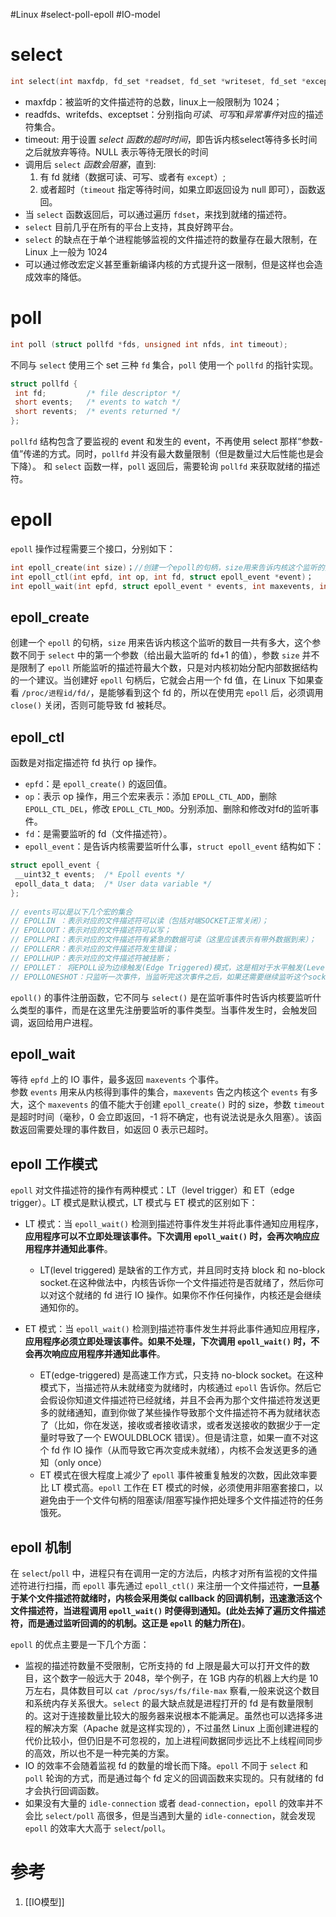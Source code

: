 #Linux #select-poll-epoll #IO-model 
# select
```C
int select(int maxfdp, fd_set *readset, fd_set *writeset, fd_set *exceptset,struct timeval *timeout);
```
- maxfdp：被监听的文件描述符的总数，linux上一般限制为 1024；
- readfds、writefds、exceptset：分别指向*可读*、*可写*和*异常事件*对应的描述符集合。
- timeout: 用于设置 *select 函数的超时时间*，即告诉内核select等待多长时间之后就放弃等待。NULL 表示等待无限长的时间
- 调用后 `select` *函数会阻塞*，直到:
	1. 有 fd 就绪（数据可读、可写、或者有 `except`）;
	2. 或者超时（`timeout` 指定等待时间，如果立即返回设为 null 即可），函数返回。
- 当 `select` 函数返回后，可以通过遍历 `fdset`，来找到就绪的描述符。
- `select` 目前几乎在所有的平台上支持，其良好跨平台。
- `select` 的缺点在于单个进程能够监视的文件描述符的数量存在最大限制，在 Linux 上一般为 1024
- 可以通过修改宏定义甚至重新编译内核的方式提升这一限制，但是这样也会造成效率的降低。

# poll
```C
int poll (struct pollfd *fds, unsigned int nfds, int timeout);  
```

不同与 `select` 使用三个 set 三种 `fd` 集合，`poll` 使用一个 `pollfd` 的指针实现。
```c
struct pollfd {  
 int fd;         /* file descriptor */  
 short events;   /* events to watch */  
 short revents;  /* events returned */  
};  
```

`pollfd` 结构包含了要监视的 event 和发生的 event，不再使用 select 那样“参数-值”传递的方式。同时，`pollfd` 并没有最大数量限制（但是数量过大后性能也是会下降）。 和 `select` 函数一样，`poll` 返回后，需要轮询 `pollfd` 来获取就绪的描述符。

# epoll

`epoll` 操作过程需要三个接口，分别如下：
```C
int epoll_create(int size)；//创建一个epoll的句柄，size用来告诉内核这个监听的数目一共有多大  
int epoll_ctl(int epfd, int op, int fd, struct epoll_event *event)；  
int epoll_wait(int epfd, struct epoll_event * events, int maxevents, int timeout);  
```

## epoll_create

创建一个 `epoll` 的句柄，`size` 用来告诉内核这个监听的数目一共有多大，这个参数不同于 `select` 中的第一个参数（给出最大监听的 fd+1 的值），参数 `size` 并不是限制了 `epoll` 所能监听的描述符最大个数，只是对内核初始分配内部数据结构的一个建议。当创建好 `epoll` 句柄后，它就会占用一个 fd 值，在 Linux 下如果查看 `/proc/进程id/fd/`，是能够看到这个 fd 的，所以在使用完 `epoll` 后，必须调用 `close()` 关闭，否则可能导致 fd 被耗尽。

## epoll_ctl

函数是对指定描述符 fd 执行 op 操作。

-   `epfd`：是 `epoll_create()` 的返回值。
-   `op`：表示 op 操作，用三个宏来表示：添加 `EPOLL_CTL_ADD`，删除 `EPOLL_CTL_DEL`，修改 `EPOLL_CTL_MOD`。分别添加、删除和修改对fd的监听事件。
-   `fd`：是需要监听的 fd（文件描述符）。
-   `epoll_event`：是告诉内核需要监听什么事，`struct epoll_event` 结构如下：

```C
struct epoll_event {  
 __uint32_t events;  /* Epoll events */  
 epoll_data_t data;  /* User data variable */  
};  
  
// events可以是以下几个宏的集合  
// EPOLLIN ：表示对应的文件描述符可以读（包括对端SOCKET正常关闭）；  
// EPOLLOUT：表示对应的文件描述符可以写；  
// EPOLLPRI：表示对应的文件描述符有紧急的数据可读（这里应该表示有带外数据到来）；  
// EPOLLERR：表示对应的文件描述符发生错误；  
// EPOLLHUP：表示对应的文件描述符被挂断；  
// EPOLLET： 将EPOLL设为边缘触发(Edge Triggered)模式，这是相对于水平触发(Level Triggered)来说的。  
// EPOLLONESHOT：只监听一次事件，当监听完这次事件之后，如果还需要继续监听这个socket的话，需要再次把这个socket加入到EPOLL队列里  
```

`epoll()` 的事件注册函数，它不同与 `select()` 是在监听事件时告诉内核要监听什么类型的事件，而是在这里先注册要监听的事件类型。当事件发生时，会触发回调，返回给用户进程。

## epoll_wait

等待 `epfd` 上的 IO 事件，最多返回 `maxevents` 个事件。  
参数 `events` 用来从内核得到事件的集合，`maxevents` 告之内核这个 `events` 有多大，这个 `maxevents` 的值不能大于创建 `epoll_create()` 时的 size，参数 `timeout` 是超时时间（毫秒，0 会立即返回，-1 将不确定，也有说法说是永久阻塞）。该函数返回需要处理的事件数目，如返回 0 表示已超时。

## epoll 工作模式

`epoll` 对文件描述符的操作有两种模式：LT（level trigger）和 ET（edge trigger）。LT 模式是默认模式，LT 模式与 ET 模式的区别如下：

-   LT 模式：当 `epoll_wait()` 检测到描述符事件发生并将此事件通知应用程序，**应用程序可以不立即处理该事件。下次调用 `epoll_wait()` 时，会再次响应应用程序并通知此事件**。
    
    -   LT(level triggered) 是缺省的工作方式，并且同时支持 block 和 no-block socket.在这种做法中，内核告诉你一个文件描述符是否就绪了，然后你可以对这个就绪的 fd 进行 IO 操作。如果你不作任何操作，内核还是会继续通知你的。
-   ET 模式：当 `epoll_wait()` 检测到描述符事件发生并将此事件通知应用程序，**应用程序必须立即处理该事件。如果不处理，下次调用 `epoll_wait()` 时，不会再次响应应用程序并通知此事件**。
    
    -   ET(edge-triggered) 是高速工作方式，只支持 no-block socket。在这种模式下，当描述符从未就绪变为就绪时，内核通过 `epoll` 告诉你。然后它会假设你知道文件描述符已经就绪，并且不会再为那个文件描述符发送更多的就绪通知，直到你做了某些操作导致那个文件描述符不再为就绪状态了（比如，你在发送，接收或者接收请求，或者发送接收的数据少于一定量时导致了一个 EWOULDBLOCK 错误）。但是请注意，如果一直不对这个 fd 作 IO 操作（从而导致它再次变成未就绪），内核不会发送更多的通知（only once）
    -   ET 模式在很大程度上减少了 `epoll` 事件被重复触发的次数，因此效率要比 LT 模式高。`epoll` 工作在 ET 模式的时候，必须使用非阻塞套接口，以避免由于一个文件句柄的阻塞读/阻塞写操作把处理多个文件描述符的任务饿死。


## epoll 机制

在 `select`/`poll` 中，进程只有在调用一定的方法后，内核才对所有监视的文件描述符进行扫描，而 `epoll` 事先通过 `epoll_ctl()` 来注册一个文件描述符，**一旦基于某个文件描述符就绪时，内核会采用类似 callback 的回调机制，迅速激活这个文件描述符，当进程调用 `epoll_wait()` 时便得到通知。(此处去掉了遍历文件描述符，而是通过监听回调的的机制。这正是 `epoll` 的魅力所在)**。

`epoll` 的优点主要是一下几个方面：

-   监视的描述符数量不受限制，它所支持的 fd 上限是最大可以打开文件的数目，这个数字一般远大于 2048，举个例子，在 1GB 内存的机器上大约是 10 万左右，具体数目可以 `cat /proc/sys/fs/file-max` 察看,一般来说这个数目和系统内存关系很大。`select` 的最大缺点就是进程打开的 fd 是有数量限制的。这对于连接数量比较大的服务器来说根本不能满足。虽然也可以选择多进程的解决方案（Apache 就是这样实现的），不过虽然 Linux 上面创建进程的代价比较小，但仍旧是不可忽视的，加上进程间数据同步远比不上线程间同步的高效，所以也不是一种完美的方案。
-   IO 的效率不会随着监视 fd 的数量的增长而下降。`epoll` 不同于 `select` 和 `poll` 轮询的方式，而是通过每个 fd 定义的回调函数来实现的。只有就绪的 fd 才会执行回调函数。
-   如果没有大量的 `idle-connection` 或者 `dead-connection`，`epoll` 的效率并不会比 `select/poll` 高很多，但是当遇到大量的 `idle-connection`，就会发现 `epoll` 的效率大大高于 `select`/`poll`。



# 参考
1. [[IO模型]]